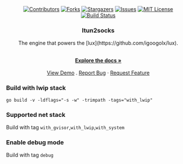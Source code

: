 <a name="readme-top"></a>

<br />
<div align="center">

[![Contributors][contributors-shield]][contributors-url]
[![Forks][forks-shield]][forks-url]
[![Stargazers][stars-shield]][stars-url]
[![Issues][issues-shield]][issues-url]
[![MIT License][license-shield]][license-url]
[![Build Status][build-shield]][build-url]

<h3 align="center">Itun2socks</h3>
The engine that powers the [lux](https://github.com/igoogolx/lux).
  <p align="center">
    <br />
    <a href="https://github.com/igoogolx/itun2socks/wiki"><strong>Explore the docs »</strong></a>
    <br />
    <br />
    <a href="https://igoogolx.github.io/lux-dashboard/">View Demo</a>
    .
    <a href="https://github.com/igoogolx/itun2socks/issues">Report Bug</a>
    ·
    <a href="https://github.com/igoogolx/itun2socks/issues">Request Feature</a>
  </p>
</div>


[contributors-shield]: https://img.shields.io/github/contributors/igoogolx/itun2socks.svg
[contributors-url]: https://github.com/igoogolx/itun2socks/graphs/contributors
[forks-shield]: https://img.shields.io/github/forks/igoogolx/itun2socks.svg
[forks-url]: https://github.com/igoogolx/itun2socks/network/members
[stars-shield]: https://img.shields.io/github/stars/igoogolx/itun2socks.svg
[stars-url]: https://github.com/igoogolx/itun2socks/stargazers
[issues-shield]: https://img.shields.io/github/issues/igoogolx/itun2socks.svg
[issues-url]: https://github.com/igoogolx/itun2socks/issues
[license-shield]: https://img.shields.io/github/license/igoogolx/itun2socks.svg
[license-url]: https://github.com/igoogolx/itun2socks/blob/main/LICENSE
[build-shield]: https://github.com/igoogolx/itun2socks/actions/workflows/build.yml/badge.svg
[build-url]: https://github.com/igoogolx/itun2socks/actions/workflows/build.yml


### Build with lwip stack
`go build -v -ldflags="-s -w" -trimpath -tags="with_lwip"`

### Supported net stack
Build with tag `with_gvisor`,`with_lwip`,`with_system`

### Enable debug mode
Build with tag `debug`
